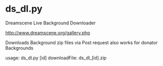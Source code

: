 ds_dl.py
========

Dreamscene Live Background Downloader

http://www.dreamscene.org/gallery.php

Downloads Background zip files via Post request
also works for donator Backgrounds

usage: ds_dl.py [id]
downloadFile: ds_dl_[id].zip
